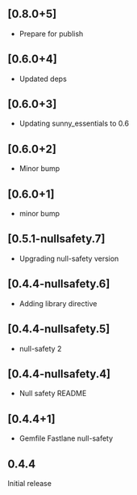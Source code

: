 ## [0.8.0+5]
 * Prepare for publish

## [0.6.0+4]
 * Updated deps

## [0.6.0+3]
 * Updating sunny_essentials to 0.6

## [0.6.0+2]
 * Minor bump

## [0.6.0+1]
 * minor bump

## [0.5.1-nullsafety.7]
 * Upgrading null-safety version

## [0.4.4-nullsafety.6]
 * Adding library directive

## [0.4.4-nullsafety.5]
 * null-safety 2

## [0.4.4-nullsafety.4]
 * Null safety
README

## [0.4.4+1]
 * Gemfile
Fastlane
null-safety

## 0.4.4

Initial release